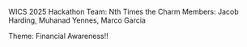 WICS 2025 Hackathon
Team: Nth Times the Charm
Members: Jacob Harding, Muhanad Yennes, Marco Garcia

Theme: Financial Awareness!!
